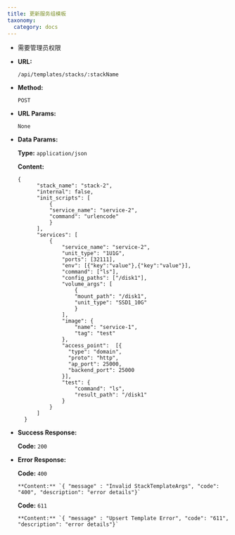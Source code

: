 ```yaml
---
title: 更新服务组模板
taxonomy:
  category: docs
---
```


- 需要管理员权限

- **URL:**

  `/api/templates/stacks/:stackName`

- **Method:**

  `POST`

- **URL Params:**

  `None`

- **Data Params:**

  **Type:** `application/json`

  **Content:**

  ```
  {
        "stack_name": "stack-2",
        "internal": false,
        "init_scripts": [
            {
            "service_name": "service-2",
            "command": "urlencode"
            }
        ],
        "services": [
            {
                "service_name": "service-2",
                "unit_type": "1U1G",
                "ports": [32111],
                "env": [{"key":"value"},{"key":"value"}],
                "command": ["ls"],
                "config_paths": ["/disk1"],
                "volume_args": [
                    {
                    "mount_path": "/disk1",
                    "unit_type": "SSD1_10G"
                    }
                ],
                "image": {
                    "name": "service-1",
                    "tag": "test"
                },
                "access_point":  [{
                  "type": "domain",
                  "proto": "http",
                  "ap_port": 25000,
                  "backend_port": 25000
                }],
                "test": {
                    "command": "ls",
                    "result_path": "/disk1"
                }
            }
        ]
    }
  ```

- **Success Response:**

  **Code:** `200`

- **Error Response:**

  **Code:** `400`

  ```
  **Content:** `{ "message" : "Invalid StackTemplateArgs", "code": "400", "description": "error details"}`
  ```

  **Code:** `611`

  ```
  **Content:** `{ "message" : "Upsert Template Error", "code": "611", "description": "error details"}`
  ```
